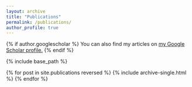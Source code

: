 ```yaml
---
layout: archive
title: "Publications"
permalink: /publications/
author_profile: true
---
```


{% if author.googlescholar %}
  You can also find my articles on <u><a href="https://scholar.google.com/citations?user=rNFfOpAAAAAJ&hl=ca">my Google Scholar profile</a>.</u>
{% endif %}

{% include base_path %}

{% for post in site.publications reversed %}
  {% include archive-single.html %}
{% endfor %}
